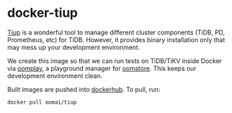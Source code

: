 # docker-tiup

[Tiup](https://docs.pingcap.com/tidb/stable/tiup-documentation-guide) is a wonderful tool to manage different cluster components (TiDB, PD, Prometheus, etc) for TiDB. However, it provides binary installation only that may mess up your development environment.

We create this image so that we can run tests on TiDB/TiKV inside Docker via [oomplay](https://github.com/oom-ai/oomplay), a playground manager for [oomstore](https://github.com/oom-ai/oomstore). This keeps our development environment clean.

Built images are pushed into [dockerhub](https://hub.docker.com/r/oomai/tiup/tags). To pull, run:

```
docker pull oomai/tiup
```
